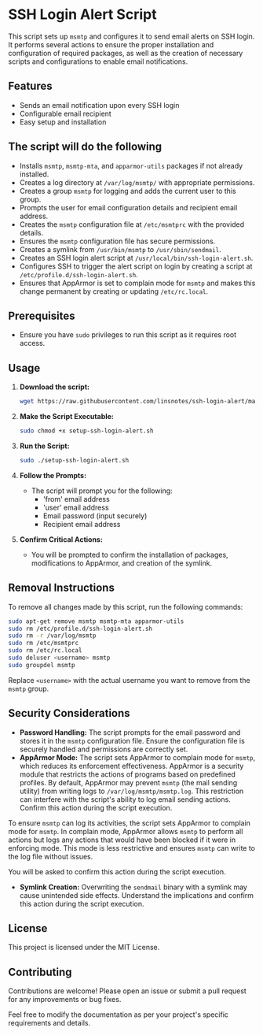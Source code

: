 # SSH Login Alert Script

This script sets up `msmtp` and configures it to send email alerts on SSH login. It performs several actions to ensure the proper installation and configuration of required packages, as well as the creation of necessary scripts and configurations to enable email notifications.

## Features
- Sends an email notification upon every SSH login
- Configurable email recipient
- Easy setup and installation

## The script will do the following

- Installs `msmtp`, `msmtp-mta`, and `apparmor-utils` packages if not already installed.
- Creates a log directory at `/var/log/msmtp/` with appropriate permissions.
- Creates a group `msmtp` for logging and adds the current user to this group.
- Prompts the user for email configuration details and recipient email address.
- Creates the `msmtp` configuration file at `/etc/msmtprc` with the provided details.
- Ensures the `msmtp` configuration file has secure permissions.
- Creates a symlink from `/usr/bin/msmtp` to `/usr/sbin/sendmail`.
- Creates an SSH login alert script at `/usr/local/bin/ssh-login-alert.sh`.
- Configures SSH to trigger the alert script on login by creating a script at `/etc/profile.d/ssh-login-alert.sh`.
- Ensures that AppArmor is set to complain mode for `msmtp` and makes this change permanent by creating or updating `/etc/rc.local`.

## Prerequisites

- Ensure you have `sudo` privileges to run this script as it requires root access.

## Usage

1. **Download the script:**

    ```bash
    wget https://raw.githubusercontent.com/linsnotes/ssh-login-alert/main/setup-ssh-login-alert.sh
    ```

2. **Make the Script Executable:**

    ```bash
    sudo chmod +x setup-ssh-login-alert.sh
    ```
3. **Run the Script:**
    ```bash
    sudo ./setup-ssh-login-alert.sh
    ```
5. **Follow the Prompts:**

    - The script will prompt you for the following:
        - 'from' email address
        - 'user' email address
        - Email password (input securely)
        - Recipient email address

6. **Confirm Critical Actions:**

    - You will be prompted to confirm the installation of packages, modifications to AppArmor, and creation of the symlink.

## Removal Instructions

To remove all changes made by this script, run the following commands:

```bash
sudo apt-get remove msmtp msmtp-mta apparmor-utils
sudo rm /etc/profile.d/ssh-login-alert.sh
sudo rm -r /var/log/msmtp
sudo rm /etc/msmtprc
sudo rm /etc/rc.local
sudo deluser <username> msmtp
sudo groupdel msmtp
```

Replace `<username>` with the actual username you want to remove from the `msmtp` group.

## Security Considerations

- **Password Handling:** The script prompts for the email password and stores it in the `msmtp` configuration file. Ensure the configuration file is securely handled and permissions are correctly set.
- **AppArmor Mode:** The script sets AppArmor to complain mode for `msmtp`, which reduces its enforcement effectiveness. AppArmor is a security module that restricts the actions of programs based on predefined profiles. By default, AppArmor may prevent `msmtp` (the mail sending utility) from writing logs to `/var/log/msmtp/msmtp.log`. This restriction can interfere with the script's ability to log email sending actions. Confirm this action during the script execution.

To ensure `msmtp` can log its activities, the script sets AppArmor to complain mode for `msmtp`. In complain mode, AppArmor allows `msmtp` to perform all actions but logs any actions that would have been blocked if it were in enforcing mode. This mode is less restrictive and ensures `msmtp` can write to the log file without issues.

You will be asked to confirm this action during the script execution.
- **Symlink Creation:** Overwriting the `sendmail` binary with a symlink may cause unintended side effects. Understand the implications and confirm this action during the script execution.

## License

This project is licensed under the MIT License.

## Contributing

Contributions are welcome! Please open an issue or submit a pull request for any improvements or bug fixes.

Feel free to modify the documentation as per your project's specific requirements and details.
